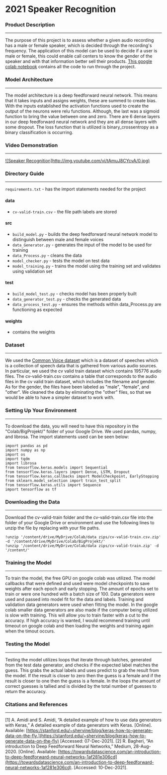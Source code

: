 # 2021 Speaker Recognition

### Product Description
--- 
The purpose of this project is to assess whether a given audio recording has a male or female speaker, which is decided through the recording's frequency. The application of this model can be used to decide if a user is male or female, this could enable call centers to know the gender of the speaker and with that information better sell their products. [This google colab notebook](https://colab.research.google.com/drive/1I_9aSYQpuDgT8flqihTSkah4qcZD37Ou?usp=sharing) contains all the code to run through the project.


### Model Architecture
---
The model architecture is a deep feedforward neural network. This means that it takes inputs and assigns weights, these are summed to create bias. With the inputs established the activation functions used to create the output of the neurons were relu functions. Although, the last was a sigmoid function to bring the value between one and zero. There are 6 dense layers in our deep feedforward neural network and they are all dense layers with some dropout. The loss function that is utilized is binary_crossentropy as a binary classification is occurring.

### Video Demonstration
---
[![Speaker Recognition]http://img.youtube.com/vi/tAmuJ8CYcvA/0.jpg)](http://www.youtube.com/watch?v=tAmuJ8CYcvA "2021 Speaker Recognition")
### Directory Guide
---
`requirements.txt` - has the import statements needed for the project
#### data
- `cv-valid-train.csv` - the file path labels are stored
#### src
- `build_model.py` - builds the deep feedforward neural network model to distinguish between male and female voices
- `data_Generator.py` - generates the input of the model to be used for training
- `data_Process.py` - cleans the data
- `model_checker.py` - tests the model on test data
- `model_training.py` - trains the model using the training set and validates using validation set
#### test 
- `build_model_test.py` - checks model has been properly built
- `data_generator_test.py` - checks the generated data
- `data_process_test.py` - ensures the methods within data_Process.py are functioning as expected
#### weights
- contains the weights

### Dataset
---
We used the [Common Voice dataset](https://www.kaggle.com/mozillaorg/common-voice) which is a dataset of speeches which is a collection of speech data that is gathered from various audio sources.
In particular, we used the cv valid train dataset which contains 195776 audio files. The cv-valid-train.csv contains a table that corresponds to the audio files in the cv valid train dataset, which includes the filename and gender. As for the gender, the files have been labeled as "male", "female", and "other". We cleaned the data by eliminating the "other" files, so that we would be able to have a simpler dataset to work with. 

### Setting Up Your Environment
---
To download the data, you will need to have this repository in the "Colab/BigProjekt/" folder of your Google Drive. 
We used pandas, numpy, and librosa. The import statements used can be seen below:
```
import pandas as pd
import numpy as np
import os
import tqdm
import librosa
from tensorflow.keras.models import Sequential
from tensorflow.keras.layers import Dense, LSTM, Dropout
from tensorflow.keras.callbacks import ModelCheckpoint, EarlyStopping
from sklearn.model_selection import train_test_split
from tensorflow.keras.utils import Sequence
import tensorflow as tf
```
### Downloading the Data
---
Download the cv-valid-train folder and the cv-valid-train.csv file into the folder of your Google Drive or environment and use the following lines to unzip the file by replacing with your file paths.

```
!unzip '/content/drive/MyDrive/Colab/data zips/cv-valid-train.csv.zip' -d '/content/drive/MyDrive/Colab/BigProjekt/'
!unzip '/content/drive/MyDrive/Colab/data zips/cv-valid-train.zip' -d '/content/'
```
### Training the Model
---
To train the model, the free GPU on google colab was utilized. The model callbacks that were defined and used were model checkpoints to save weights after each epoch and early stopping. The amount of epochs set to train or were one hundred with a batch size of 100. Data generators were used and passed into model fit for the data and labels. Training and validation data generators were used when fitting the model. In the google colab smaller data generators are also made if the computer being utilized is slow with training. This will allow you to train faster with a cut to the accuracy. If high accuracy is wanted, I would recommend training until timeout on google colab and then loading the weights and training again when the timout occurs.

### Testing the Model
---
Testing the model utilizes loops that iterate through batches, generated from the test data generator, and checks if the expected label matches the guess. This grabs the actual labels and uses predict to grab the result from the model. If the result is closer to zero then the guess is a female and if the result is closer to one then the guess is a female. In the loops the amount of correct guesses is tallied and is divided by the total number of guesses to return the accuracy.

### Citations and References
---
[1] A. Amidi and S. Amidi, “A detailed example of how to use data generators with Keras,” A detailed example of data generators with Keras. [Online]. Available: [https://stanford.edu/~shervine/blog/keras-how-to-generate-data-on-the-fly.](https://stanford.edu/~shervine/blog/keras-how-to-generate-data-on-the-fly) [Accessed: 07-Dec-2021]. 
[2] R. Bagheri, “An introduction to Deep Feedforward Neural Networks,” Medium, 28-Aug-2020. [Online]. Available: [https://towardsdatascience.com/an-introduction-to-deep-feedforward-neural-networks-1af281e306cd](https://towardsdatascience.com/an-introduction-to-deep-feedforward-neural-networks-1af281e306cd). [Accessed: 10-Dec-2021].
